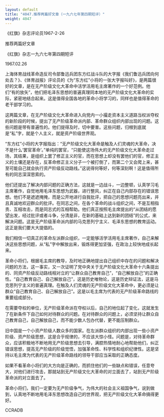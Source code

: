 ```yaml
---
layout: default
title: "4047.推荐两篇好文章（一九六七年第四期短评）"
weight: 4047
---
```


《红旗》杂志评论员1967-2-26

推荐两篇好文章

《红旗》杂志一九六七年第四期短评

1967.02.26

上海体育战线革命造反司令部鲁迅兵团东方红战斗队的大字报《我们鲁迅兵团向何处去？》、《体育战报》评论员的《为“东方红”小将的一张大字报叫好》，是两篇很好的文章，是在无产阶级文化大革命中活学活用毛主席著作的一个好范例。他们“有的放矢”，他们把毛泽东思想的普遍真理同本地的无产阶级文化大革命的实际，紧密地结合起来。这是值得全国各地的革命小将学习的，同样也是值得革命的老干部学习的。

这两篇文章，在无产阶级文化大革命进入向党内一小撮走资本主义道路当权派夺权的新阶段的时候，提出了无产阶级革命派内部、革命群众组织内部出现的问题。这些问题是带有普遍性的。他们提得及时，切中要害。这些问题，归根到底就是“私”字，就是个人主义，就是资产阶级世界观。

“东方红”小将的大字报指出：“无产阶级文化大革命是触及人们灵魂的大革命，决不是什么‘罢官革命’。”单纯的罢官，“只能使这场伟大的无产阶级文化大革命走过场，其结果，是组织上罢了修正主义的官，而在思想上却没有罢他们的官，修正主义的土壤还是存在，反革命修正主义分子一个被打倒了，而第二个又会爬上来，甚至可能自己就会执行资产阶级反动路线。”这说得何等好，何等深刻啊！这是值得所有的同志深深思索的。

他们还提出了解决内部问题的正确方法，这就是一边战斗，一边整顿，认真学习毛主席著作，自觉地用毛泽东思想为武器，进行整风，纠正在自己内部存在的错误思想。他们不是遮遮掩掩，而是公开地进行自我批评，把自己的思想问题亮出来，并且真诚地欢迎群众的批评。在同志之间，在各个革命的战斗组织之间，不是互相指责、互相攻击，而是同志式的互相帮助。他们真正按照毛主席提出的“从团结的愿望出发，经过批评或者斗争，分清是非，在新的基础上达到新的团结”的公式，来解决问题。这是无产阶级革命派内部的马克思列宁主义、毛泽东思想的教育运动。这正是我们要大大提倡的。

我们相信一切真正的革命左派群众组织，一定能够活学活用毛主席著作，自己来解决这些思想问题，从“私”字中解放出来，锻炼得更加坚强，在政治上较快地成长起来。

革命小将们，根据毛主席的教导，及时地正确地提出自己组织中存在的问题和解决问题的方法，这一事实，又一次证明了党中央关于无产阶级文化大革命十六条提出的、同资产阶级反动路线相对立的“让群众自己教育自己”，“自己解放自己”的正确性。“自己教育自己、自己解放自己”，这是历史唯物论，这是历史辩证法，这是马克思列宁主义的普遍真理。在触及人们灵魂的无产阶级文化大革命中，更必须是让群众“自己教育自己、自己解放自己”。这是以毛主席为代表的无产阶级革命路线的重要组成部分。

在需要夺权的单位，无产阶级革命派在夺权以后，自己的地位起了变化，这就发生了在新条件下自己如何对待群众的问题。在对待群众的问题上，必须坚持让群众自己教育自己，自己解放自己，而不能少数人包办代替，更不能压制群众。

旧中国是一个小资产阶级人数众多的国家。在左派群众组织的内部出现一些小资产阶级、资产阶级思想，这是合乎规律的，不应该大惊小怪。问题是，对待革命群众，应该积极地不断地用无产阶级思想去引导，满腔热情地耐心地帮助他们，纠正错误思想，提高无产阶级的阶级觉悟，加强革命性、科学性和组织纪律性。这是坚持以毛主席为代表的无产阶级革命路线的领导干部应当采取的正确态度。

如果不看革命小将们的大方向是正确的，而抓住他们的一些缺点和错误，任意夸大，对他们进行攻击，那就站到无产阶级文化大革命的对立面去了，站到无产阶级革命派的对立面去了。

革命小将们，我们一定要为无产阶级争气，为伟大的社会主义祖国争气，说到做到，认真地不断地用毛泽东思想改造自己的世界观，把无产阶级文化大革命搞得更好。

CCRADB

